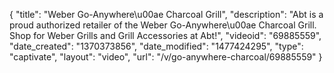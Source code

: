{
    "title": "Weber Go-Anywhere\u00ae Charcoal Grill",
    "description": "Abt is a proud authorized retailer of the Weber Go-Anywhere\u00ae Charcoal Grill. Shop for Weber Grills and Grill Accessories at Abt!",
    "videoid": "69885559",
    "date_created": "1370373856",
    "date_modified": "1477424295",
    "type": "captivate",
    "layout": "video",
    "url": "\/v\/go-anywhere-charcoal\/69885559"
}